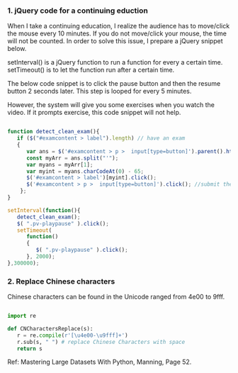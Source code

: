### 1. jQuery code for a continuing eduction

When I take a continuing education, I realize the audience has to move/click the mouse every 10 minutes. If you do not move/click your mouse, the time will not be counted. In order to solve this issue, I prepare a jQuery snippet below.

setInterval() is a jQuery function to run a function for every a certain time.
setTimeout() is to let the function run after a certain time. 

The below code snippet is to click the pause button and then the resume button 2 seconds later. This step is looped for every 5 minutes.

However, the system will give you some exercises when you watch the video. If it prompts exercise, this code snippet will not help.


```js

function detect_clean_exam(){
   if ($("#examcontent > label").length) // have an exam
   {     
      var ans = $('#examcontent > p >  input[type=button]').parent().html();
      const myArr = ans.split("'");
      var myans = myArr[1];
      var myint = myans.charCodeAt(0) - 65;
      $('#examcontent > label')[myint].click();
      $('#examcontent > p >  input[type=button]').click(); //submit the answer
    };
}

setInterval(function(){
   detect_clean_exam();
   $( ".pv-playpause" ).click();
   setTimeout(
      function() 
      {
         $( ".pv-playpause" ).click();
      }, 2000);
},300000);

```


### 2. Replace Chinese characters

Chinese characters can be found in the Unicode ranged from 4e00 to 9fff.

```py

import re

def CNCharactersReplace(s):
   r = re.compile(r'[\u4e00-\u9fff]+')
   r.sub(s, " ") # replace Chinese Characters with space
   return s

```

Ref: Mastering Large Datasets With Python, Manning, Page 52.



